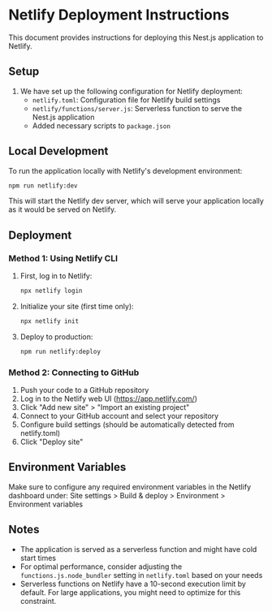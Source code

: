 # Netlify Deployment Instructions

This document provides instructions for deploying this Nest.js application to Netlify.

## Setup

1. We have set up the following configuration for Netlify deployment:
   - `netlify.toml`: Configuration file for Netlify build settings
   - `netlify/functions/server.js`: Serverless function to serve the Nest.js application
   - Added necessary scripts to `package.json`

## Local Development

To run the application locally with Netlify's development environment:

```bash
npm run netlify:dev
```

This will start the Netlify dev server, which will serve your application locally as it would be served on Netlify.

## Deployment

### Method 1: Using Netlify CLI

1. First, log in to Netlify:
   ```bash
   npx netlify login
   ```

2. Initialize your site (first time only):
   ```bash
   npx netlify init
   ```

3. Deploy to production:
   ```bash
   npm run netlify:deploy
   ```

### Method 2: Connecting to GitHub

1. Push your code to a GitHub repository
2. Log in to the Netlify web UI (https://app.netlify.com/)
3. Click "Add new site" > "Import an existing project"
4. Connect to your GitHub account and select your repository
5. Configure build settings (should be automatically detected from netlify.toml)
6. Click "Deploy site"

## Environment Variables

Make sure to configure any required environment variables in the Netlify dashboard under:
Site settings > Build & deploy > Environment > Environment variables

## Notes

- The application is served as a serverless function and might have cold start times
- For optimal performance, consider adjusting the `functions.js.node_bundler` setting in `netlify.toml` based on your needs
- Serverless functions on Netlify have a 10-second execution limit by default. For large applications, you might need to optimize for this constraint. 